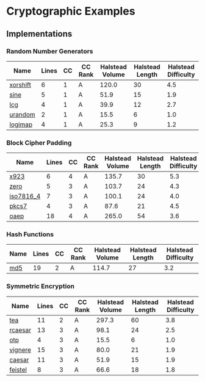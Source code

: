 # Cryptographic Examples

## Implementations

### Random Number Generators
| Name | Lines | CC | CC Rank | Halstead Volume | Halstead Length | Halstead Difficulty |
|-|-|-|-|-|-|-|
| [xorshift](symmetric/xorshift.py) | 6 | 1 | A | 120.0 | 30 | 4.5 |
| [sine](symmetric/sine.py) | 5 | 1 | A | 51.9 | 15 | 1.9 |
| [lcg](symmetric/lcg.py) | 4 | 1 | A | 39.9 | 12 | 2.7 |
| [urandom](symmetric/urandom.py) | 2 | 1 | A | 15.5 | 6 | 1.0 |
| [logimap](symmetric/logimap.py) | 4 | 1 | A | 25.3 | 9 | 1.2 |

### Block Cipher Padding
| Name | Lines | CC | CC Rank | Halstead Volume | Halstead Length | Halstead Difficulty |
|-|-|-|-|-|-|-|
| [x923](symmetric/x923.py) | 6 | 4 | A | 135.7 | 30 | 5.3 |
| [zero](symmetric/zero.py) | 5 | 3 | A | 103.7 | 24 | 4.3 |
| [iso7816_4](symmetric/iso7816_4.py) | 7 | 3 | A | 100.1 | 24 | 4.0 |
| [pkcs7](symmetric/pkcs7.py) | 4 | 3 | A | 87.6 | 21 | 4.5 |
| [oaep](symmetric/oaep.py) | 18 | 4 | A | 265.0 | 54 | 3.6 |

### Hash Functions
| Name | Lines | CC | CC Rank | Halstead Volume | Halstead Length | Halstead Difficulty |
|-|-|-|-|-|-|-|
| [md5](symmetric/md5.py) | 19 | 2 | A | 114.7 | 27 | 3.2 |

### Symmetric Encryption
| Name | Lines | CC | CC Rank | Halstead Volume | Halstead Length | Halstead Difficulty |
|-|-|-|-|-|-|-|
| [tea](symmetric/tea.py) | 11 | 2 | A | 297.3 | 60 | 3.8 |
| [rcaesar](symmetric/rcaesar.py) | 13 | 3 | A | 98.1 | 24 | 2.5 |
| [otp](symmetric/otp.py) | 4 | 3 | A | 15.5 | 6 | 1.0 |
| [vignere](symmetric/vignere.py) | 15 | 3 | A | 80.0 | 21 | 1.9 |
| [caesar](symmetric/caesar.py) | 11 | 3 | A | 51.9 | 15 | 1.9 |
| [feistel](symmetric/feistel.py) | 8 | 3 | A | 66.6 | 18 | 1.8 |

